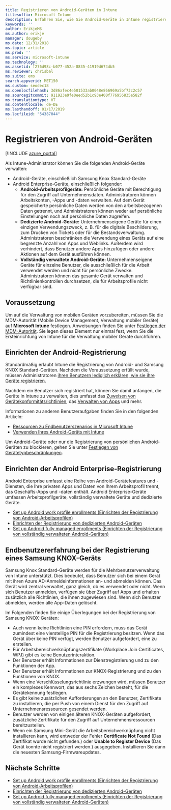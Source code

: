 ```yaml
---
title: Registrieren von Android-Geräten in Intune
titlesuffix: Microsoft Intune
description: Erfahren Sie, wie Sie Android-Geräte in Intune registrieren.
keywords: ''
author: ErikjeMS
ms.author: erikje
manager: dougeby
ms.date: 12/31/2018
ms.topic: article
ms.prod: ''
ms.service: microsoft-intune
ms.technology: ''
ms.assetid: f276d98c-b077-452a-8835-41919d674db5
ms.reviewer: chrisbal
ms.suite: ems
search.appverid: MET150
ms.custom: seodec18
ms.openlocfilehash: 3d86afec4e501533ab0048e866969a5bf73c2c57
ms.sourcegitcommit: 911923e9fe0eed52b1c93e400f776956835e582f
ms.translationtype: HT
ms.contentlocale: de-DE
ms.lasthandoff: 01/17/2019
ms.locfileid: "54387044"
---
```

# <a name="enroll-android-devices"></a>Registrieren von Android-Geräten

[!INCLUDE [azure_portal](./includes/azure_portal.md)]

Als Intune-Administrator können Sie die folgenden Android-Geräte verwalten:
- Android-Geräte, einschließlich Samsung Knox Standard-Geräte
- Android Enterprise-Geräte, einschließlich folgender:
    - **Android-Arbeitsprofilgeräte:** Persönliche Geräte mit Berechtigung für den Zugriff auf Unternehmensdaten. Administratoren können Arbeitskonten, -Apps und -daten verwalten. Auf dem Gerät gespeicherte persönliche Daten werden von den arbeitsbezogenen Daten getrennt, und Administratoren können weder auf persönliche Einstellungen noch auf persönliche Daten zugreifen. 
    - **Dedizierte Android-Geräte:** Unternehmenseigene Geräte für einen einzigen Verwendungszweck, z. B. für die digitale Beschilderung, zum Drucken von Tickets oder für die Bestandsverwaltung. Administratoren beschränken die Verwendung eines Geräts auf eine begrenzte Anzahl von Apps und Weblinks. Außerdem wird verhindert, dass Benutzer andere Apps hinzufügen oder andere Aktionen auf dem Gerät ausführen können.
    - **Vollständig verwaltete Android-Geräte:** Unternehmenseigene Geräte für einzelne Benutzer, die ausschließlich für die Arbeit verwendet werden und nicht für persönliche Zwecke. Administratoren können das gesamte Gerät verwalten und Richtlinienkontrollen durchsetzen, die für Arbeitsprofile nicht verfügbar sind. 

## <a name="prerequisite"></a>Voraussetzung

Um auf die Verwaltung von mobilen Geräten vorzubereiten, müssen Sie die MDM-Autorität (Mobile Device Management, Verwaltung mobiler Geräte) auf **Microsoft Intune** festlegen. Anweisungen finden Sie unter [Festlegen der MDM-Autorität](mdm-authority-set.md). Sie legen dieses Element nur einmal fest, wenn Sie die Ersteinrichtung von Intune für die Verwaltung mobiler Geräte durchführen.

## <a name="set-up-android-enrollment"></a>Einrichten der Android-Registrierung

Standardmäßig erlaubt Intune die Registrierung von Android- und Samsung KNOX Standard-Geräten. Nachdem die Voraussetzung erfüllt wurde, müssen Administratoren [ihren Benutzern lediglich erklären, wie sie ihre Geräte registrieren](/intune-user-help/enroll-your-device-in-intune-android).

Nachdem ein Benutzer sich registriert hat, können Sie damit anfangen, die Geräte in Intune zu verwalten, dies umfasst das [Zuweisen von Gerätekonformitätsrichtlinien](compliance-policy-create-android.md), das [Verwalten von Apps](app-management.md) und mehr.

Informationen zu anderen Benutzeraufgaben finden Sie in den folgenden Artikeln:

- [Ressourcen zu Endbenutzerszenarios in Microsoft Intune](end-user-educate.md)
- [Verwenden Ihres Android-Geräts mit Intune](https://docs.microsoft.com/intune-user-help/using-your-android-device-with-intune)

Um Android-Geräte oder nur die Registrierung von persönlichen Android-Geräten zu blockieren, gehen Sie unter [Festlegen von Gerätetypbeschränkungen](enrollment-restrictions-set.md).

## <a name="set-up-android-enterprise-enrollment"></a>Einrichten der Android Enterprise-Registrierung

Android Enterprise umfasst eine Reihe von Android-Gerätefeatures und -Diensten, die Ihre privaten Apps und Daten von Ihrem Arbeitsprofil trennt, das Geschäfts-Apps und -daten enthält. Android Enterprise-Geräte umfassen Arbeitsprofilgeräte, vollständig verwaltete Geräte und dedizierte Geräte. 

- [Set up Android work profile enrollments (Einrichten der Registrierung von Android-Arbeitsprofilen)](android-work-profile-enroll.md)
- [Einrichten der Registrierung von dedizierten Android-Geräten](android-kiosk-enroll.md)
- [Set up Android fully managed enrollments (Einrichten der Registrierung von vollständig verwalteten Android-Geräten)](android-fully-managed-enroll.md)

## <a name="end-user-experience-when-enrolling-a-samsung-knox-device"></a>Endbenutzererfahrung bei der Registrierung eines Samsung KNOX-Geräts

Samsung Knox Standard-Geräte werden für die Mehrbenutzerverwaltung von Intune unterstützt. Dies bedeutet, dass Benutzer sich bei einem Gerät mit ihren Azure AD-Anmeldeinformationen an- und abmelden können. Das Gerät wird zentral verwaltet, ganz gleich, ob es verwendet oder nicht. Wenn sich Benutzer anmelden, verfügen sie über Zugriff auf Apps und erhalten zusätzlich alle Richtlinien, die ihnen zugewiesen sind. Wenn sich Benutzer abmelden, werden alle App-Daten gelöscht.

Im Folgenden finden Sie einige Überlegungen bei der Registrierung von Samsung KNOX-Geräten:
-   Auch wenn keine Richtlinien eine PIN erfordern, muss das Gerät zumindest eine vierstellige PIN für die Registrierung besitzen. Wenn das Gerät über keine PIN verfügt, werden Benutzer aufgefordert, eine zu erstellen.
-   Für Arbeitsbereichverknüpfungszertifikate (Workplace Join Certificates, WPJ) gibt es keine Benutzerinteraktion.
-   Der Benutzer erhält Informationen zur Dienstregistrierung und zu den Funktionen der App.
-   Der Benutzer erhält Informationen zur KNOX-Registrierung und zu den Funktionen von KNOX.
-   Wenn eine Verschlüsselungsrichtlinie erzwungen wird, müssen Benutzer ein komplexes Kennwort, das aus sechs Zeichen besteht, für die Gerätekennung festlegen.
-   Es gibt keine zusätzlichen Aufforderungen an den Benutzer, Zertifikate zu installieren, die per Push von einem Dienst für den Zugriff auf Unternehmensressourcen gesendet werden.
- Benutzer werden von einigen älteren KNOX-Geräten aufgefordert, zusätzliche Zertifikate für den Zugriff auf Unternehmensressourcen bereitzustellen.
- Wenn ein Samsung Mini-Gerät die Arbeitsbereichverknüpfung nicht installieren kann, wird entweder der Fehler **Certificate Not Found** (Das Zertifikat wurde nicht gefunden.) oder **Unable to Register Device** (Das Gerät konnte nicht registriert werden.) ausgegeben. Installieren Sie dann die neuesten Samsung-Firmwareupdates.

## <a name="next-steps"></a>Nächste Schritte

- [Set up Android work profile enrollments (Einrichten der Registrierung von Android-Arbeitsprofilen)](android-work-profile-enroll.md)
- [Einrichten der Registrierung von dedizierten Android-Geräten](android-kiosk-enroll.md)
- [Set up Android fully managed enrollments (Einrichten der Registrierung von vollständig verwalteten Android-Geräten)](android-fully-managed-enroll.md)
